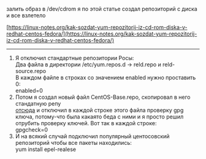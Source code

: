 залить образ в /dev/cdrom я по этой статье создал репозиторий с диска и все взлетело  
  
[https://linux-notes.org/kak-sozdat-yum-repozitorij-iz-cd-rom-diska-v-redhat-centos-fedora/](https://linux-notes.org/kak-sozdat-yum-repozitorij-iz-cd-rom-diska-v-redhat-centos-fedora/)

---

  

1) Я отключил стандартные репозитории Росы:  
Два файла в директории /etc/yum.repos.d -> reld.repo и reld-source.repo  
В каждом файле в строках со значением enabled нужно проставить 0:  
enabled=0  
2) Потом я создал новый файл CentOS-Base.repo, скопировал в него стандатную репу  
[отсюда](https://github.com/cloudrouter/centos-repo/blob/master/CentOS-Base.repo) и отключил в каждой строке этого файла проверку gpg ключа, потому-что была какаято беда с ними и я просто решил отрубить проверку ключей. Вот так в каждой строке:  
gpgcheck=0  
3) И на всякий случай подключил популярный центосовский репозиторий чтобы все пакеты находились:  
yum install epel-realese